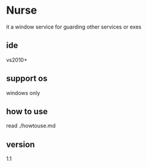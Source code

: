# Nurse
it a window service for guarding other services or exes

## ide
vs2010+


## support os
windows only


## how to use 
read ./howtouse.md


## version
1.1